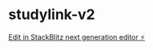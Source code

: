 # studylink-v2

[Edit in StackBlitz next generation editor ⚡️](https://stackblitz.com/~/github.com/seancoutinho/studylink-v2)
